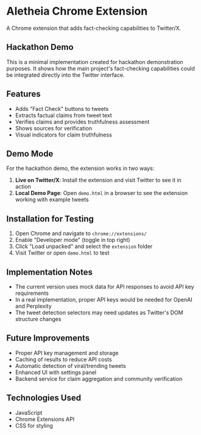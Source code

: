 # Aletheia Chrome Extension

A Chrome extension that adds fact-checking capabilities to Twitter/X.

## Hackathon Demo

This is a minimal implementation created for hackathon demonstration purposes. It shows how the main project's fact-checking capabilities could be integrated directly into the Twitter interface.

## Features

- Adds "Fact Check" buttons to tweets
- Extracts factual claims from tweet text
- Verifies claims and provides truthfulness assessment
- Shows sources for verification
- Visual indicators for claim truthfulness

## Demo Mode

For the hackathon demo, the extension works in two ways:

1. **Live on Twitter/X**: Install the extension and visit Twitter to see it in action
2. **Local Demo Page**: Open `demo.html` in a browser to see the extension working with example tweets

## Installation for Testing

1. Open Chrome and navigate to `chrome://extensions/`
2. Enable "Developer mode" (toggle in top right)
3. Click "Load unpacked" and select the `extension` folder
4. Visit Twitter or open `demo.html` to test

## Implementation Notes

- The current version uses mock data for API responses to avoid API key requirements
- In a real implementation, proper API keys would be needed for OpenAI and Perplexity
- The tweet detection selectors may need updates as Twitter's DOM structure changes

## Future Improvements

- Proper API key management and storage
- Caching of results to reduce API costs
- Automatic detection of viral/trending tweets
- Enhanced UI with settings panel
- Backend service for claim aggregation and community verification

## Technologies Used

- JavaScript
- Chrome Extensions API
- CSS for styling